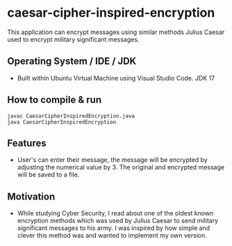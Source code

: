 # caesar-cipher-inspired-encryption
This application can encrypt messages using similar methods Julius Caesar used to encrypt military significant messages.

## Operating System / IDE / JDK 
- Built within Ubuntu Virtual Machine using Visual Studio Code. JDK 17

## How to compile & run
```
javac CaesarCipherInspiredEncryption.java
java CaesarCipherInspiredEncryption
```
## Features
- User's can enter their message, the message will be encrypted by adjusting the numerical value by 3. The original and encrypted message will be saved to a file.

## Motivation
- While studying Cyber Security, I read about one of the oldest known encryption methods which was used by Julius Caesar to send military significant messages to his army. I was inspired by how simple and clever this method was and wanted to implement my own version.
